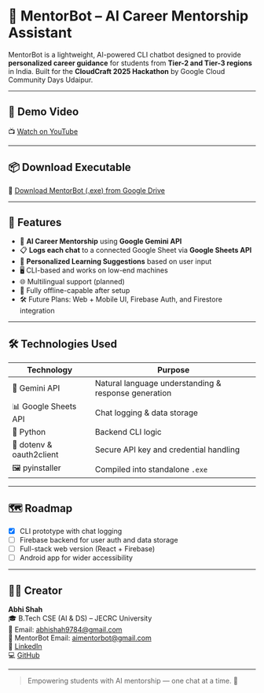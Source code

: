 # 🤖 MentorBot – AI Career Mentorship Assistant

MentorBot is a lightweight, AI-powered CLI chatbot designed to provide **personalized career guidance** for students from **Tier-2 and Tier-3 regions** in India. Built for the **CloudCraft 2025 Hackathon** by Google Cloud Community Days Udaipur.

---

## 🎥 Demo Video
📺 [Watch on YouTube](https://youtu.be/H-Cqv0n4Hl8)

---

## 📦 Download Executable
🔗 [Download MentorBot (.exe) from Google Drive](https://drive.google.com/file/d/1_rAUTxFXMebD-ewMX-GsKLLXPsirB9XJ/view?usp=sharing)

---

## 🚀 Features
- 🧠 **AI Career Mentorship** using **Google Gemini API**
- 📋 **Logs each chat** to a connected Google Sheet via **Google Sheets API**
- 🧾 **Personalized Learning Suggestions** based on user input
- 🖥️ CLI-based and works on low-end machines
- 🌐 Multilingual support (planned)
- 🔐 Fully offline-capable after setup
- 🛠️ Future Plans: Web + Mobile UI, Firebase Auth, and Firestore integration

---

## 🛠️ Technologies Used
| Technology | Purpose |
|------------|---------|
| 🧠 Gemini API | Natural language understanding & response generation |
| 📊 Google Sheets API | Chat logging & data storage |
| 🐍 Python | Backend CLI logic |
| 🔐 dotenv & oauth2client | Secure API key and credential handling |
| 🖼️ pyinstaller | Compiled into standalone `.exe` |

---

## 🗺️ Roadmap
- [x] CLI prototype with chat logging
- [ ] Firebase backend for user auth and data storage
- [ ] Full-stack web version (React + Firebase)
- [ ] Android app for wider accessibility

---

## 👨‍💻 Creator
**Abhi Shah**  
🎓 B.Tech CSE (AI & DS) – JECRC University  
📧 Email: [abhishah9784@gmail.com](mailto:abhishah9784@gmail.com)  
📨 MentorBot Email: [aimentorbot@gmail.com](mailto:aimentorbot@gmail.com)  
🔗 [LinkedIn](https://www.linkedin.com/in/abhi-shah-8077412b5)  
💻 [GitHub](https://github.com/abhishah9784)

---

> Empowering students with AI mentorship — one chat at a time. 🌟

